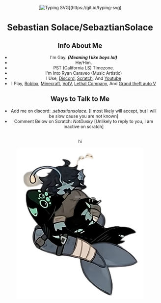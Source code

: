 <div align="center">


 [![Typing SVG](https://readme-typing-svg.demolab.com/?lines=Im+a+Roblox+Developer+Coder;I+identify+as+a+Fish/Fish;I+hate+Coding+Html,+Css,+JS;)](https://git.io/typing-svg)

# Sebastian Solace/SebaztianSolace
## Info About Me
- I'm Gay. ***(Meaning I like boys lol)***
- He/Him.
- PST (California LS) Timezone.
- I'm Into Ryan Caraveo (Music Artistic)
- I Use, [Discord](https://discord.com/), [Scratch](https://scratch.mit.edu/), And [Youtube](https://youtube.com)
- I Play, [Roblox](https://roblox.com/), [Minecraft](https://minecraft.net), [VotV](https://mrdrnose.itch.io/votv), [Lethal Company](https://store.steampowered.com/app/1966720/Lethal_Company/), And [Grand theft auto V](https://store.steampowered.com/app/271590/Grand_Theft_Auto_V/)

## Ways to Talk to Me
- Add me on discord: *_.sebastiansolace._* [I most likely will accept, but I will be slow cause you are not known]
- Comment Below on Scratch: *NotDusky* [Unlikely to reply to you, I am inactive on scratch]


 <br>hi<br>

 
<img src="/sebby.png"/> 

<br><br>

</div>



